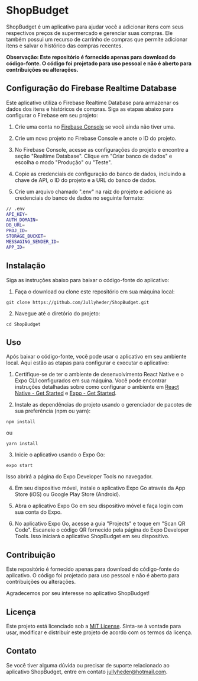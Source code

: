 # ShopBudget

ShopBudget é um aplicativo para ajudar você a adicionar itens com seus respectivos preços de supermercado e gerenciar suas compras. Ele também possui um recurso de carrinho de compras que permite adicionar itens e salvar o histórico das compras recentes.

**Observação: Este repositório é fornecido apenas para download do código-fonte. O código foi projetado para uso pessoal e não é aberto para contribuições ou alterações.**

## Configuração do Firebase Realtime Database

Este aplicativo utiliza o Firebase Realtime Database para armazenar os dados dos itens e históricos de compras. Siga as etapas abaixo para configurar o Firebase em seu projeto:

1. Crie uma conta no [Firebase Console](https://console.firebase.google.com) se você ainda não tiver uma.

2. Crie um novo projeto no Firebase Console e anote o ID do projeto.

3. No Firebase Console, acesse as configurações do projeto e encontre a seção "Realtime Database". Clique em "Criar banco de dados" e escolha o modo "Produção" ou "Teste".

4. Copie as credenciais de configuração do banco de dados, incluindo a chave de API, o ID do projeto e a URL do banco de dados.

5. Crie um arquivo chamado ".env" na raiz do projeto e adicione as credenciais do banco de dados no seguinte formato:

```bash
// .env
API_KEY=
AUTH_DOMAIN=
DB_URL=
PROJ_ID=
STORAGE_BUCKET=
MESSAGING_SENDER_ID=
APP_ID=

```
## Instalação

Siga as instruções abaixo para baixar o código-fonte do aplicativo:

1. Faça o download ou clone este repositório em sua máquina local:

```
git clone https://github.com/Jullyheder/ShopBudget.git
```

2. Navegue até o diretório do projeto:

```
cd ShopBudget
```

## Uso

Após baixar o código-fonte, você pode usar o aplicativo em seu ambiente local. Aqui estão as etapas para configurar e executar o aplicativo:

1. Certifique-se de ter o ambiente de desenvolvimento React Native e o Expo CLI configurados em sua máquina. Você pode encontrar instruções detalhadas sobre como configurar o ambiente em [React Native - Get Started](https://reactnative.dev/docs/environment-setup) e [Expo - Get Started](https://docs.expo.dev/get-started/installation/).

2. Instale as dependências do projeto usando o gerenciador de pacotes de sua preferência (npm ou yarn):

```
npm install
```
ou
```
yarn install
```

3. Inicie o aplicativo usando o Expo Go:

```
expo start
```

Isso abrirá a página do Expo Developer Tools no navegador.

4. Em seu dispositivo móvel, instale o aplicativo Expo Go através da App Store (iOS) ou Google Play Store (Android).

5. Abra o aplicativo Expo Go em seu dispositivo móvel e faça login com sua conta do Expo.

6. No aplicativo Expo Go, acesse a guia "Projects" e toque em "Scan QR Code". Escaneie o código QR fornecido pela página do Expo Developer Tools. Isso iniciará o aplicativo ShopBudget em seu dispositivo.

## Contribuição

Este repositório é fornecido apenas para download do código-fonte do aplicativo. O código foi projetado para uso pessoal e não é aberto para contribuições ou alterações.

Agradecemos por seu interesse no aplicativo ShopBudget!

## Licença

Este projeto está licenciado sob a [MIT License](LICENSE). Sinta-se à vontade para usar, modificar e distribuir este projeto de acordo com os termos da licença.

## Contato

Se você tiver alguma dúvida ou precisar de suporte relacionado ao aplicativo ShopBudget, entre em contato [jullyheder@hotmail.com](mailto:jullyheder@hotmail.com).
